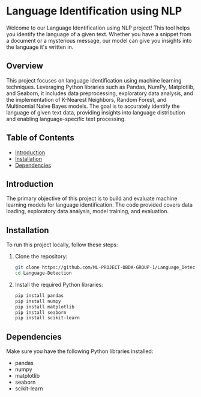 
# Language Identification using NLP
Welcome to our Language Identification using NLP project! This tool helps you identify the language of a given text. Whether you have a snippet from a document or a mysterious message, our model can give you insights into the language it's written in.

## Overview

This project focuses on language identification using machine learning techniques. Leveraging Python libraries such as Pandas, NumPy, Matplotlib, and Seaborn, it includes data preprocessing, exploratory data analysis, and the implementation of K-Nearest Neighbors, Random Forest, and Multinomial Naive Bayes models. The goal is to accurately identify the language of given text data, providing insights into language distribution and enabling language-specific text processing.

## Table of Contents

- [Introduction](#introduction)
- [Installation](#installation)
- [Dependencies](#dependencies)

## Introduction

The primary objective of this project is to build and evaluate machine learning models for language identification. The code provided covers data loading, exploratory data analysis, model training, and evaluation.

## Installation

To run this project locally, follow these steps:

1. Clone the repository:

    ```bash
    git clone https://github.com/ML-PROJECT-DBDA-GROUP-1/Language_Detection.git
    cd Language-Detection
    ```

2. Install the required Python libraries:

    ```bash
    pip install pandas
    pip install numpy
    pip install matplotlib
    pip install seaborn
    pip install scikit-learn
    ```

## Dependencies

Make sure you have the following Python libraries installed:

- pandas
- numpy
- matplotlib
- seaborn
- scikit-learn

